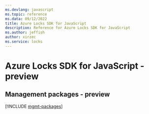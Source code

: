 ```yaml
---
ms.devlang: javascript
ms.topic: reference
ms.data: 09/12/2022
title: Azure Locks SDK for JavaScript
description: Reference for Azure Locks SDK for JavaScript
ms.author: jeffish
author: xirzec
ms.service: locks
---
```

# Azure Locks SDK for JavaScript - preview

## Management packages - preview
[!INCLUDE [mgmt-packages](locks-mgmt-index.md)]